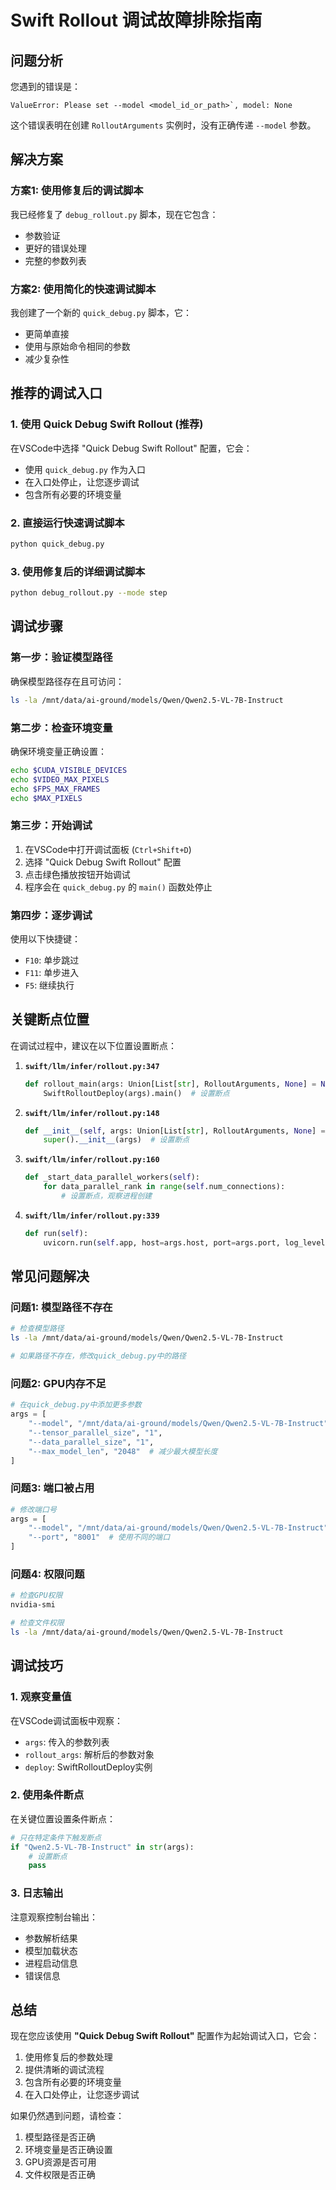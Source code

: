 # Swift Rollout 调试故障排除指南

## 问题分析

您遇到的错误是：
```
ValueError: Please set --model <model_id_or_path>`, model: None
```

这个错误表明在创建 `RolloutArguments` 实例时，没有正确传递 `--model` 参数。

## 解决方案

### 方案1: 使用修复后的调试脚本

我已经修复了 `debug_rollout.py` 脚本，现在它包含：
- 参数验证
- 更好的错误处理
- 完整的参数列表

### 方案2: 使用简化的快速调试脚本

我创建了一个新的 `quick_debug.py` 脚本，它：
- 更简单直接
- 使用与原始命令相同的参数
- 减少复杂性

## 推荐的调试入口

### 1. 使用 Quick Debug Swift Rollout (推荐)

在VSCode中选择 "Quick Debug Swift Rollout" 配置，它会：
- 使用 `quick_debug.py` 作为入口
- 在入口处停止，让您逐步调试
- 包含所有必要的环境变量

### 2. 直接运行快速调试脚本

```bash
python quick_debug.py
```

### 3. 使用修复后的详细调试脚本

```bash
python debug_rollout.py --mode step
```

## 调试步骤

### 第一步：验证模型路径

确保模型路径存在且可访问：
```bash
ls -la /mnt/data/ai-ground/models/Qwen/Qwen2.5-VL-7B-Instruct
```

### 第二步：检查环境变量

确保环境变量正确设置：
```bash
echo $CUDA_VISIBLE_DEVICES
echo $VIDEO_MAX_PIXELS
echo $FPS_MAX_FRAMES
echo $MAX_PIXELS
```

### 第三步：开始调试

1. 在VSCode中打开调试面板 (`Ctrl+Shift+D`)
2. 选择 "Quick Debug Swift Rollout" 配置
3. 点击绿色播放按钮开始调试
4. 程序会在 `quick_debug.py` 的 `main()` 函数处停止

### 第四步：逐步调试

使用以下快捷键：
- `F10`: 单步跳过
- `F11`: 单步进入
- `F5`: 继续执行

## 关键断点位置

在调试过程中，建议在以下位置设置断点：

1. **`swift/llm/infer/rollout.py:347`**
   ```python
   def rollout_main(args: Union[List[str], RolloutArguments, None] = None) -> None:
       SwiftRolloutDeploy(args).main()  # 设置断点
   ```

2. **`swift/llm/infer/rollout.py:148`**
   ```python
   def __init__(self, args: Union[List[str], RolloutArguments, None] = None):
       super().__init__(args)  # 设置断点
   ```

3. **`swift/llm/infer/rollout.py:160`**
   ```python
   def _start_data_parallel_workers(self):
       for data_parallel_rank in range(self.num_connections):
           # 设置断点，观察进程创建
   ```

4. **`swift/llm/infer/rollout.py:339`**
   ```python
   def run(self):
       uvicorn.run(self.app, host=args.host, port=args.port, log_level=args.log_level)  # 设置断点
   ```

## 常见问题解决

### 问题1: 模型路径不存在
```bash
# 检查模型路径
ls -la /mnt/data/ai-ground/models/Qwen/Qwen2.5-VL-7B-Instruct

# 如果路径不存在，修改quick_debug.py中的路径
```

### 问题2: GPU内存不足
```python
# 在quick_debug.py中添加更多参数
args = [
    "--model", "/mnt/data/ai-ground/models/Qwen/Qwen2.5-VL-7B-Instruct",
    "--tensor_parallel_size", "1",
    "--data_parallel_size", "1",
    "--max_model_len", "2048"  # 减少最大模型长度
]
```

### 问题3: 端口被占用
```python
# 修改端口号
args = [
    "--model", "/mnt/data/ai-ground/models/Qwen/Qwen2.5-VL-7B-Instruct",
    "--port", "8001"  # 使用不同的端口
]
```

### 问题4: 权限问题
```bash
# 检查GPU权限
nvidia-smi

# 检查文件权限
ls -la /mnt/data/ai-ground/models/Qwen/Qwen2.5-VL-7B-Instruct
```

## 调试技巧

### 1. 观察变量值
在VSCode调试面板中观察：
- `args`: 传入的参数列表
- `rollout_args`: 解析后的参数对象
- `deploy`: SwiftRolloutDeploy实例

### 2. 使用条件断点
在关键位置设置条件断点：
```python
# 只在特定条件下触发断点
if "Qwen2.5-VL-7B-Instruct" in str(args):
    # 设置断点
    pass
```

### 3. 日志输出
注意观察控制台输出：
- 参数解析结果
- 模型加载状态
- 进程启动信息
- 错误信息

## 总结

现在您应该使用 **"Quick Debug Swift Rollout"** 配置作为起始调试入口，它会：
1. 使用修复后的参数处理
2. 提供清晰的调试流程
3. 包含所有必要的环境变量
4. 在入口处停止，让您逐步调试

如果仍然遇到问题，请检查：
1. 模型路径是否正确
2. 环境变量是否正确设置
3. GPU资源是否可用
4. 文件权限是否正确 
